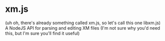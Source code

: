 # xm.js
(uh oh, there's already something called xm.js, so let's call this one libxm.js)
A NodeJS API for parsing and editing XM files (I'm not sure why you'd need this, but I'm sure you'll find it useful)
